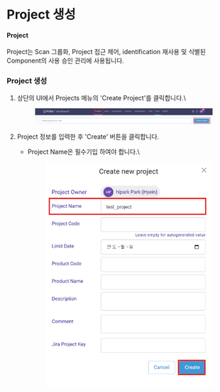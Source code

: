 # Project 생성

#### Project

Project는 Scan 그룹화, Project 접근 제어, identification 재사용 및 식별된 Component의 사용 승인 관리에 사용됩니다.



### Project 생성

1.  상단의 UI에서 Projects 메뉴의 'Create Project'를 클릭합니다.\


    <figure><img src="../../.gitbook/assets/화면 캡처 2025-05-21 133623.png" alt=""><figcaption></figcaption></figure>
2. Project 정보를 입력한 후 'Create' 버튼을 클릭합니다.
   *   Project Name은 필수기입 하여야 합니다.\


       <figure><img src="../../.gitbook/assets/화면 캡처 2025-05-21 133730.png" alt=""><figcaption></figcaption></figure>
